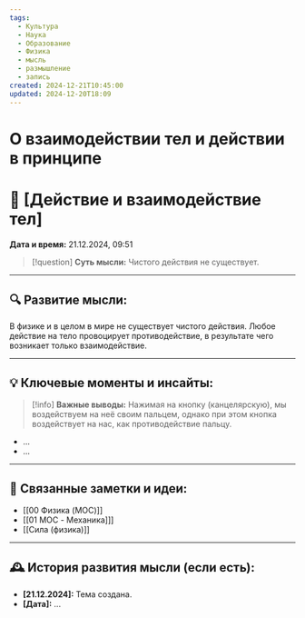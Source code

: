 ```yaml
---
tags:
  - Культура
  - Наука
  - Образование
  - Физика
  - мысль
  - размышление
  - запись
created: 2024-12-21T10:45:00
updated: 2024-12-20T18:09
---
```

# О взаимодействии тел и действии в принципе

# 💭  [Действие и взаимодействие тел]

**Дата и время:** 21.12.2024, 09:51

> [!question] **Суть мысли:**
> Чистого действия не существует.

---

## 🔍 Развитие мысли:

В физике и в целом в мире не существует чистого действия. Любое действие на тело провоцирует противодействие, в результате чего возникает только взаимодействие.

---

## 💡 Ключевые моменты и инсайты:

> [!info] **Важные выводы:**
> Нажимая на кнопку (канцелярскую), мы воздействуем на неё своим пальцем, однако при этом кнопка воздействует на нас, как противодействие пальцу.


- ...
- ...

---


## 🔄 Связанные заметки и идеи:

- [[00 Физика (MOC)]]
- [[01 MOC - Механика]]]
- [[Сила (физика)]]

---

## 🕰️ История развития мысли (если есть):

* **[21.12.2024]:**  Тема создана.
* **[Дата]:**  ...


